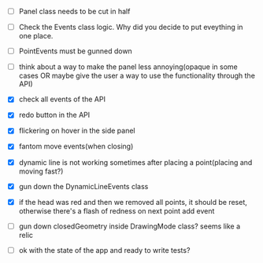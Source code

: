 - [ ] Panel class needs to be cut in half
- [ ] Check the Events class logic. Why did you decide to put eveything in one place.
- [ ] PointEvents must be gunned down
- [ ] think about a way to make the panel less annoying(opaque in some cases OR maybe give the user a way to use the functionality through the API)
- [x] check all events of the API
- [x] redo button in the API
- [x] flickering on hover in the side panel
- [x] fantom move events(when closing)
- [x] dynamic line is not working sometimes after placing a point(placing and moving fast?)
- [x] gun down the DynamicLineEvents class
- [x] if the head was red and then we removed all points, it should be reset, otherwise there's a flash of redness on next point add event
- [ ] gun down closedGeometry inside DrawingMode class? seems like a relic

- [ ] ok with the state of the app and ready to write tests?
